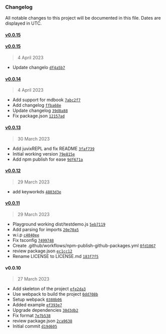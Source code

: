 ### Changelog

All notable changes to this project will be documented in this file. Dates are displayed in UTC.

#### [v0.0.15](https://github.com/anoma/highlightjs-juvix/compare/v0.0.15...v0.0.15)

#### [v0.0.15](https://github.com/anoma/highlightjs-juvix/compare/v0.0.14...v0.0.15)

> 4 April 2023

- Update changelo [`df4a5b7`](https://github.com/anoma/highlightjs-juvix/commit/df4a5b71dead43c4595efb2ded8c935392f49c97)

#### [v0.0.14](https://github.com/anoma/highlightjs-juvix/compare/v0.0.13...v0.0.14)

> 4 April 2023

- Add support for mdbook [`7abc2f7`](https://github.com/anoma/highlightjs-juvix/commit/7abc2f72b8fa773d794546bd2dde4708bfdf3ee4)
- Add changelog [`ffba68e`](https://github.com/anoma/highlightjs-juvix/commit/ffba68eb87f436c478d8022cc098ec3b5c3ae4a3)
- Update changelog [`39d8a88`](https://github.com/anoma/highlightjs-juvix/commit/39d8a884137dc8cafd0fb3559ea264bde74e4452)
- Fix package.json [`12157ad`](https://github.com/anoma/highlightjs-juvix/commit/12157ad6ff5b16845eaecc60bef2abd2fc0eef3a)

#### [v0.0.13](https://github.com/anoma/highlightjs-juvix/compare/v0.0.12...v0.0.13)

> 30 March 2023

- Add juvixREPL and fix README [`3faf739`](https://github.com/anoma/highlightjs-juvix/commit/3faf7393bdfb855b39f65e89658a398b96e00f6c)
- Initial working version [`79e815e`](https://github.com/anoma/highlightjs-juvix/commit/79e815eaaf1e87562335232b66ef64df49fbb0cb)
- Add npm publish for ease [`9df671a`](https://github.com/anoma/highlightjs-juvix/commit/9df671adcd08a89fb814833d777fe7c3179088cb)

#### [v0.0.12](https://github.com/anoma/highlightjs-juvix/compare/v0.0.11...v0.0.12)

> 29 March 2023

- add keyworkds [`4803d3e`](https://github.com/anoma/highlightjs-juvix/commit/4803d3e8331dae46c56dee004ed16000591ee545)

#### [v0.0.11](https://github.com/anoma/highlightjs-juvix/compare/v0.0.10...v0.0.11)

> 29 March 2023

- Playground working dist/testdemo.js [`5eb7119`](https://github.com/anoma/highlightjs-juvix/commit/5eb7119bf91f35cca4ce112fe839cc0c67cb2bbb)
- Add parsing for imports [`20e70a5`](https://github.com/anoma/highlightjs-juvix/commit/20e70a564a3d7f6d9097eb4bc43d022ff187059d)
- w.i.p [`c4040ee`](https://github.com/anoma/highlightjs-juvix/commit/c4040eeaee58590d9c62cbc42c4b235e76478c3d)
- Fix tsconfig [`7499748`](https://github.com/anoma/highlightjs-juvix/commit/74997484b07c022a617c6a606ad28be8416ce9b7)
- Create .github/workflows/npm-publish-github-packages.yml [`0fd1067`](https://github.com/anoma/highlightjs-juvix/commit/0fd106746205f5e7d11e77dbd9ae8fcad771e903)
- review package.json [`ec1cc12`](https://github.com/anoma/highlightjs-juvix/commit/ec1cc1268e35acdaf50c9e99221acb24e0fecda0)
- Rename LICENSE to LICENSE.md [`183f7f5`](https://github.com/anoma/highlightjs-juvix/commit/183f7f53ceb0d7b41a1f3e79ba0db67972caf4fb)

#### v0.0.10

> 27 March 2023

- Add skeleton of the project [`efe2da3`](https://github.com/anoma/highlightjs-juvix/commit/efe2da35b165886a7b5b0a1a87681008c99bc5cb)
- Use webpack to build the project [`0dd708b`](https://github.com/anoma/highlightjs-juvix/commit/0dd708b8764eee3e523cde3d8c07490a445138a3)
- Setup webpack [`0380b06`](https://github.com/anoma/highlightjs-juvix/commit/0380b068d51eb903bc2306aba6b987f0b430b753)
- Added example [`ef393e7`](https://github.com/anoma/highlightjs-juvix/commit/ef393e7b0147e56cc0c530fa6f4ea9d2e8d81e27)
- Upgrade dependencies [`30d3db2`](https://github.com/anoma/highlightjs-juvix/commit/30d3db283311a532e7538808ba00f6c854ae5f13)
- Fix format [`7e7b538`](https://github.com/anoma/highlightjs-juvix/commit/7e7b538050a888fd1b92d8f7f4602547f92cf85a)
- review package.json [`2ca9638`](https://github.com/anoma/highlightjs-juvix/commit/2ca9638904d0a69bce8c5b493c70ee2da1f9ec02)
- Initial commit [`d19d605`](https://github.com/anoma/highlightjs-juvix/commit/d19d605219147852ea4693af5c2b04c3653816be)
